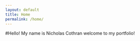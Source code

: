 ```yaml
---
layout: default
title: Home
permalink: /home/
---
```


#Hello! My name is Nicholas Cothran welcome to my portfolio!
